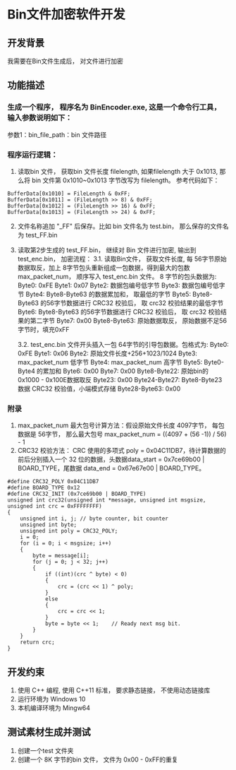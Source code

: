 # Bin文件加密软件开发
## 开发背景
我需要在Bin文件生成后， 对文件进行加密

## 功能描述
### 生成一个程序， 程序名为 BinEncoder.exe, 这是一个命令行工具， 输入参数说明如下：
参数1：bin_file_path：bin 文件路径

### 程序运行逻辑：
1. 读取bin 文件， 获取bin 文件长度 filelength, 如果filelength 大于 0x1013, 那么将 bin 文件第 0x1010~0x1013 字节改写为 filelength。
参考代码如下：
```
BufferData[0x1010] = FileLength & 0xFF;
BufferData[0x1011] = (FileLength >> 8) & 0xFF;
BufferData[0x1012] = (FileLength >> 16) & 0xFF;
BufferData[0x1013] = (FileLength >> 24) & 0xFF;
```
2. 文件名称追加 "_FF" 后保存。比如 bin 文件名为 test.bin， 那么保存的文件名为 test_FF.bin
3. 读取第2步生成的 test_FF.bin， 继续对 Bin 文件进行加密, 输出到 test_enc.bin， 加密流程：
    3.1. 读取Bin文件， 获取文件长度, 每 56字节原始数据取反，加上 8字节包头重新组成一包数据，得到最大的包数 max_packet_num， 顺序写入 test_enc.bin 文件。
       8 字节的包头数据为:
        Byte0: 0xFE
        Byte1: 0x07
        Byte2: 数据包编号低字节
        Byte3: 数据包编号低字节
        Byte4: Byte8-Byte63 的数据累加和， 取最低的字节
        Byte5: Byte8-Byte63 的56字节数据进行 CRC32 校验后， 取 crc32 校验结果的最低字节
        Byte6: Byte8-Byte63 的56字节数据进行 CRC32 校验后， 取 crc32 校验结果的第二字节
        Byte7: 0x00
        Byte8-Byte63: 原始数据取反， 原始数据不足56字节时，填充0xFF

    3.2. test_enc.bin 文件开头插入一包 64字节的引导包数据。包格式为:
        Byte0: 0xFE
        Byte1: 0x06
        Byte2: 原始文件长度+256+1023/1024
        Byte3: max_packet_num 低字节
        Byte4: max_packet_num 高字节
        Byte5: Byte0-Byte4 的累加和
        Byte6: 0x00
        Byte7: 0x00
        Byte8-Byte22: 原始bin的0x1000 - 0x100E数据取反
        Byte23: 0x00
        Byte24-Byte27: Byte8-Byte23 数据 CRC32 校验值，小端模式存储
        Byte28-Byte63: 0x00

### 附录
1. max_packet_num 最大包号计算方法：假设原始文件长度 4097字节， 每包数据是 56字节， 那么最大包号 max_packet_num = ((4097 + (56 -1)) / 56) - 1
2. CRC32 校验方法：
CRC 使用的多项式 poly = 0x04C11DB7，待计算数据的前后分别插入一个 32 位的数据，头数据data_start = 0x7ce69b00 | BOARD_TYPE，尾数据 data_end = 0x67e67e00 | BOARD_TYPE。
```
#define CRC32_POLY 0x04C11DB7
#define BOARD_TYPE 0x12
#define CRC32_INIT (0x7ce69b00 | BOARD_TYPE)
unsigned int crc32(unsigned int *message, unsigned int msgsize, unsigned int crc = 0xFFFFFFFF)
{
    unsigned int i, j; // byte counter, bit counter
    unsigned int byte;
    unsigned int poly = CRC32_POLY;
    i = 0;
    for (i = 0; i < msgsize; i++)
    {
        byte = message[i];
        for (j = 0; j < 32; j++)
        {
            if ((int)(crc ^ byte) < 0)
            {
                crc = (crc << 1) ^ poly;
            }
            else
            {
                crc = crc << 1;
            }
            byte = byte << 1;    // Ready next msg bit.
        }
    }
    return crc;
}
```

## 开发约束
1. 使用 C++ 编程, 使用 C++11 标准， 要求静态链接， 不使用动态链接库
2. 运行环境为 Windows 10
3. 本机编译环境为 Mingw64

## 测试素材生成并测试
1. 创建一个test 文件夹
2. 创建一个 8K 字节的bin 文件， 文件为 0x00 - 0xFF的重复
